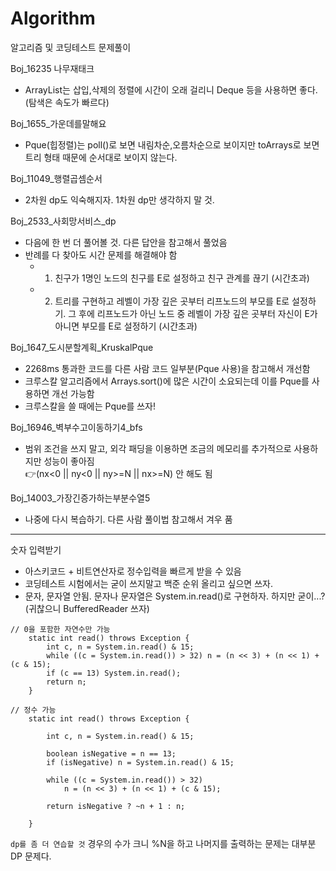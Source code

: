# Algorithm
알고리즘 및 코딩테스트 문제풀이

Boj_16235 나무재태크
- ArrayList는 삽입,삭제의 정렬에 시간이 오래 걸리니 Deque 등을 사용하면 좋다. (탐색은 속도가 빠르다)

Boj_1655_가운데를말해요
- Pque(힙정렬)는 poll()로 보면 내림차순,오름차순으로 보이지만 toArrays로 보면 트리 형태 때문에 순서대로 보이지 않는다.

Boj_11049_행렬곱셈순서
- 2차원 dp도 익숙해지자. 1차원 dp만 생각하지 말 것.

Boj_2533_사회망서비스_dp
- 다음에 한 번 더 풀어볼 것. 다른 답안을 참고해서 풀었음
- 반례를 다 찾아도 시간 문제를 해결해야 함
  - 1. 친구가 1명인 노드의 친구를 E로 설정하고 친구 관계를 끊기 (시간초과)
  - 2. 트리를 구현하고 레벨이 가장 깊은 곳부터 리프노드의 부모를 E로 설정하기. 그 후에 리프노드가 아닌 노드 중 레벨이 가장 깊은 곳부터 자신이 E가 아니면 부모를 E로 설정하기 (시간초과)

Boj_1647_도시분할계획_KruskalPque
- 2268ms 통과한 코드를 다른 사람 코드 일부분(Pque 사용)을 참고해서 개선함
- 크루스칼 알고리즘에서 Arrays.sort()에 많은 시간이 소요되는데 이를 Pque를 사용하면 개선 가능함
- 크루스칼을 쓸 때에는 Pque를 쓰자!

Boj_16946_벽부수고이동하기4_bfs
- 범위 조건을 쓰지 말고, 외각 패딩을 이용하면 조금의 메모리를 추가적으로 사용하지만 성능이 좋아짐  
    👉(nx<0 || ny<0 || ny>=N || nx>=N) 안 해도 됨

Boj_14003_가장긴증가하는부분수열5
- 나중에 다시 복습하기. 다른 사람 풀이법 참고해서 겨우 품

---
숫자 입력받기
- 아스키코드 + 비트연산자로 정수입력을 빠르게 받을 수 있음
- 코딩테스트 시험에서는 굳이 쓰지말고 백준 순위 올리고 싶으면 쓰자.
- 문자, 문자열 안됨. 문자나 문자열은 System.in.read()로 구현하자. 하지만 굳이...? (귀찮으니 BufferedReader 쓰자)
```
// 0을 포함한 자연수만 가능
    static int read() throws Exception {
        int c, n = System.in.read() & 15;
        while ((c = System.in.read()) > 32) n = (n << 3) + (n << 1) + (c & 15);
        if (c == 13) System.in.read();
        return n;
    }
```
```
// 정수 가능
    static int read() throws Exception {

        int c, n = System.in.read() & 15;

        boolean isNegative = n == 13;
        if (isNegative) n = System.in.read() & 15;

        while ((c = System.in.read()) > 32)
            n = (n << 3) + (n << 1) + (c & 15);

        return isNegative ? ~n + 1 : n;

    }
```
`dp를 좀 더 연습할 것` 경우의 수가 크니 %N을 하고 나머지를 출력하는 문제는 대부분 DP 문제다.
